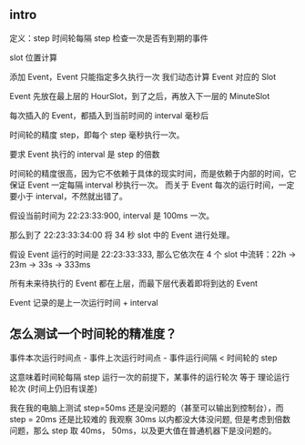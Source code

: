 ## intro

定义：step
时间轮每隔 step 检查一次是否有到期的事件

slot 位置计算

添加 Event，Event 只能指定多久执行一次
我们动态计算 Event 对应的 Slot

Event 先放在最上层的 HourSlot，到了之后，再放入下一层的 MinuteSlot

每次插入的 Event，都插入到当前时间的 interval 毫秒后

时间轮的精度 step，即每个 step 毫秒执行一次。

要求 Event 执行的 interval 是 step 的倍数

时间轮的精度很高，因为它不依赖于具体的现实时间，而是依赖于内部的时间，它保证 Event 一定每隔 interval 秒执行一次。
而关于 Event 每次的运行时间，一定要小于 interval，不然就出错了。

假设当前时间为 22:23:33:900, interval 是 100ms 一次。

那么到了 22:23:33:34:00 将 34 秒 slot 中的 Event 进行处理。

假设 Event 运行的时间是 22:23:33:333, 那么它依次在 4 个 slot 中流转：22h -> 23m -> 33s -> 333ms

所有未来待执行的 Event 都在上层，而最下层代表着即将到达的 Event

Event 记录的是上一次运行时间 + interval

## 怎么测试一个时间轮的精准度？

事件本次运行时间点 - 事件上次运行时间点 - 事件运行间隔 < 时间轮的 step

这意味着时间轮每隔 step 运行一次的前提下，某事件的运行轮次 等于 理论运行轮次 (时间上仍旧有误差)

我在我的电脑上测试 step=50ms 还是没问题的（甚至可以输出到控制台），而 step = 20ms 还是比较难的
我观察 30ms 以内都没大体没问题, 但是考虑到倍数问题，那么 step 取 40ms， 50ms，以及更大值在普通机器下是没问题的。
